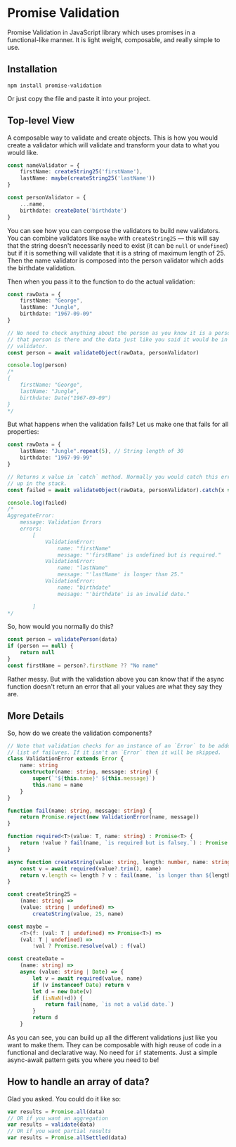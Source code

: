 # Promise Validation

Promise Validation in JavaScript library which uses promises in a
functional-like manner. It is light weight, composable, and really simple to
use.

## Installation

```
npm install promise-validation
```

Or just copy the file and paste it into your project.

## Top-level View

A composable way to validate and create objects. This is how you would create a
validator which will validate and transform your data to what you would like.

```typescript
const nameValidator = {
    firstName: createString25('firstName'),
    lastName: maybe(createString25('lastName'))
}

const personValidator = {
    ...name,
    birthdate: createDate('birthdate')
}
```

You can see how you can compose the validators to build new validators. You can
combine validators like `maybe` with `createString25` — this will say that the
string doesn't necessarily need to exist (it can be `null` or `undefined`) but
if it is something will validate that it is a string of maximum length of 25.
Then the name validator is composed into the person validator which adds the
birthdate validation.

Then when you pass it to the function to do the actual validation:

```typescript
const rawData = {
    firstName: "George",
    lastName: "Jungle",
    birthdate: "1967-09-09"
}

// No need to check anything about the person as you know it is a person and
// that person is there and the data just like you said it would be in the
// validator.
const person = await validateObject(rawData, personValidator)

console.log(person)
/*
{
    firstName: "George",
    lastName: "Jungle",
    birthdate: Date("1967-09-09")
}
*/
```

But what happens when the validation fails? Let us make one that fails for all
properties:

```typescript
const rawData = {
    lastName: "Jungle".repeat(5), // String length of 30
    birthdate: "1967-99-99"
}

// Returns x value in `catch` method. Normally you would catch this error higher
// up in the stack.
const failed = await validateObject(rawData, personValidator).catch(x => x)

console.log(failed)
/*
AggregateError:
    message: Validation Errors
    errors:
        [
            ValidationError:
                name: "firstName"
                message: "'firstName' is undefined but is required."
            ValidationError:
                name: "lastName"
                message: "'lastName' is longer than 25."
            ValidationError:
                name: "birthdate"
                message: "'birthdate' is an invalid date."

        ]
*/
```

So, how would you normally do this?

```typescript
const person = validatePerson(data)
if (person == null) {
    return null
}
const firstName = person?.firstName ?? "No name"
```

Rather messy. But with the validation above you can know that if the async
function doesn't return an error that all your values are what they say they
are.

## More Details

So, how do we create the validation components?

```typescript
// Note that validation checks for an instance of an `Error` to be added to the
// list of failures. If it isn't an `Error` then it will be skipped.
class ValidationError extends Error {
    name: string
    constructor(name: string, message: string) {
        super(`'${this.name}' ${this.message}`)
        this.name = name
    }
}

function fail(name: string, message: string) {
    return Promise.reject(new ValidationError(name, message))
}

function required<T>(value: T, name: string) : Promise<T> {
    return !value ? fail(name, `is required but is falsey.`) : Promise.resolve(value)
}

async function createString(value: string, length: number, name: string) {
    const v = await required(value?.trim(), name)
    return v.length <= length ? v : fail(name, `is longer than ${length} characters.`)
}

const createString25 =
    (name: string) =>
    (value: string | undefined) =>
        createString(value, 25, name)

const maybe =
    <T>(f: (val: T | undefined) => Promise<T>) =>
    (val: T | undefined) =>
        !val ? Promise.resolve(val) : f(val)

const createDate =
    (name: string) =>
    async (value: string | Date) => {
        let v = await required(value, name)
        if (v instanceof Date) return v
        let d = new Date(v)
        if (isNaN(+d)) {
            return fail(name, `is not a valid date.`)
        }
        return d
    }
```

As you can see, you can build up all the different validations just like you
want to make them. They can be composable with high reuse of code in a
functional and declarative way. No need for `if` statements. Just a simple
async-await pattern gets you where you need to be!

## How to handle an array of data?

Glad you asked. You could do it like so:

```typescript
var results = Promise.all(data)
// OR if you want an aggregation
var results = validate(data)
// OR if you want partial results
var results = Promise.allSettled(data)
```

